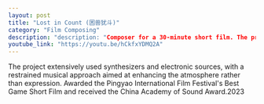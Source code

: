 ```yaml
---
layout: post
title: "Lost in Count (困兽犹斗)"
category: "Film Composing"
description: "description: "Composer for a 30-minute short film. The project extensively used synthesizers and electronic sources, with a restrained musical approach aimed at enhancing the atmosphere rather than expression. Awarded the Pingyao International Film Festival's Best Game Short Film and received the China Academy of Sound Award.2023
youtube_link: "https://youtu.be/hCkfxYDMQ2A"
---
```

The project extensively used synthesizers and electronic sources, with a restrained musical approach aimed at enhancing the atmosphere rather than expression. Awarded the Pingyao International Film Festival's Best Game Short Film and received the China Academy of Sound Award.2023
